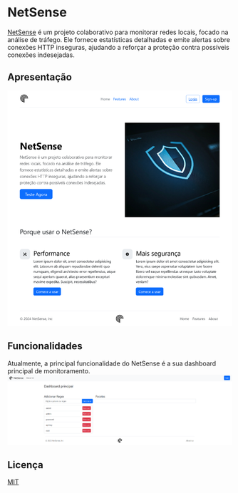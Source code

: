 # NetSense

[NetSense](https://jacksoan-eufrosino.github.io/NetSense) é um projeto colaborativo para monitorar redes locais, focado na análise de tráfego. Ele fornece estatísticas detalhadas e emite alertas sobre conexões HTTP inseguras, ajudando a reforçar a proteção contra possíveis conexões indesejadas.

## Apresentação

![Landpage da aplicação](images/landPage.png)

## Funcionalidades

Atualmente, a principal funcionalidade do NetSense é a sua dashboard principal de monitoramento.
![Dashboard principal da aplicação](images/dashboardPrincipal.png)

## Licença

[MIT](https://github.com/Jacksoan-Eufrosino/NetSense/blob/main/LICENSE)
